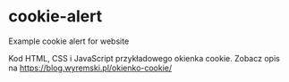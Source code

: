 # cookie-alert
Example cookie alert for website

Kod HTML, CSS i JavaScript przykładowego okienka cookie.
Zobacz opis na https://blog.wyremski.pl/okienko-cookie/
